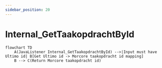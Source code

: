 ```yaml
---
sidebar_position: 20
---
```


# Internal_GetTaakopdrachtById

```mermaid
flowchart TD
    A(JavaListener Internal_GetTaakopdrachtById) -->|Input must have Ultimo id| B[Get Ultimo id -> Morcore taakopdracht id mapping]
    B --> C(Return Morcore taakopdracht id)
```